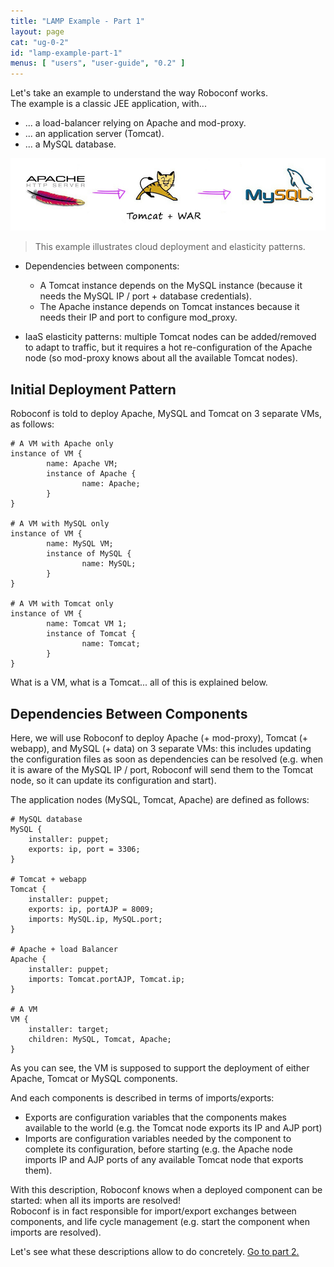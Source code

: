 ```yaml
---
title: "LAMP Example - Part 1"
layout: page
cat: "ug-0-2"
id: "lamp-example-part-1"
menus: [ "users", "user-guide", "0.2" ]
---
```


Let's take an example to understand the way Roboconf works.  
The example is a classic JEE application, with...

* ... a load-balancer relying on Apache and mod-proxy.
* ... an application server (Tomcat).
* ... a MySQL database.

<img src="/resources/img/LAMP-description.jpg" alt="A Classic LAMP use case" />

> This example illustrates cloud deployment and elasticity patterns.


* Dependencies between components: 
    * A Tomcat instance depends on the MySQL instance (because it needs the MySQL IP / port + database credentials).
    * The Apache instance depends on Tomcat instances because it needs their IP and port to configure mod_proxy.
    
* IaaS elasticity patterns: multiple Tomcat nodes can be added/removed to adapt to traffic, but it requires a
hot re-configuration of the Apache node (so mod-proxy knows about all the available Tomcat nodes).


## Initial Deployment Pattern

Roboconf is told to deploy Apache, MySQL and Tomcat on 3 separate VMs, as follows:

```
# A VM with Apache only
instance of VM {
        name: Apache VM;
        instance of Apache {
                name: Apache;
        }
}

# A VM with MySQL only
instance of VM {
        name: MySQL VM;
        instance of MySQL {
                name: MySQL;
        }
}

# A VM with Tomcat only
instance of VM {
        name: Tomcat VM 1;
        instance of Tomcat {
                name: Tomcat;
        }
}
```

What is a VM, what is a Tomcat... all of this is explained below.

## Dependencies Between Components

Here, we will use Roboconf to deploy Apache (+ mod-proxy), Tomcat (+ webapp), and MySQL (+ data) on 3 separate VMs:
 this includes updating the configuration files as soon as dependencies can be resolved (e.g. when it is aware of the MySQL 
 IP / port, Roboconf will send them to the Tomcat node, so it can update its configuration and start).

The application nodes (MySQL, Tomcat, Apache) are defined as follows:

```
# MySQL database
MySQL { 
	installer: puppet;
	exports: ip, port = 3306;
}       

# Tomcat + webapp
Tomcat {
	installer: puppet; 
	exports: ip, portAJP = 8009;
	imports: MySQL.ip, MySQL.port;
}       

# Apache + load Balancer
Apache { 
	installer: puppet; 
	imports: Tomcat.portAJP, Tomcat.ip;
} 

# A VM
VM {
	installer: target;
	children: MySQL, Tomcat, Apache;
}
```

As you can see, the VM is supposed to support the deployment of either Apache, Tomcat or MySQL components.

And each components is described in terms of imports/exports:

* Exports are configuration variables that the components makes available to the world 
(e.g. the Tomcat node exports its IP and AJP port)
* Imports are configuration variables needed by the component to complete its configuration, 
before starting (e.g. the Apache node imports IP and AJP ports of any available Tomcat node that exports them).

With this description, Roboconf knows when a deployed component can be started: when all its imports are resolved!  
Roboconf is in fact responsible for import/export exchanges between components, and life cycle management
(e.g. start the component when imports are resolved).


Let's see what these descriptions allow to do concretely. [Go to part 2.](lamp-example-part-2.html)
